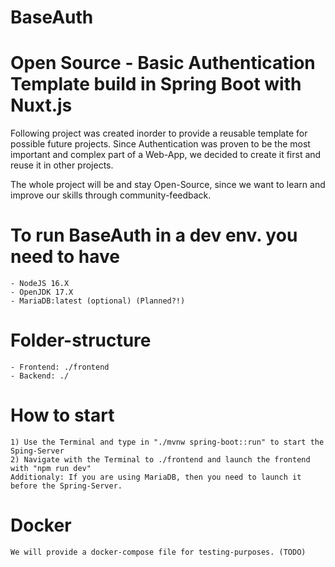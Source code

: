 # BaseAuth
# Open Source - Basic Authentication Template build in Spring Boot with Nuxt.js

Following project was created inorder to provide a reusable template for possible future projects. 
Since Authentication was proven to be the most important and complex part of a Web-App, we decided to create it first and reuse it in other projects.

The whole project will be and stay Open-Source, since we want to learn and improve our skills through community-feedback.

# To run BaseAuth in a dev env. you need to have
    - NodeJS 16.X
    - OpenJDK 17.X
    - MariaDB:latest (optional) (Planned?!)
# Folder-structure
    - Frontend: ./frontend
    - Backend: ./
# How to start
    1) Use the Terminal and type in "./mvnw spring-boot::run" to start the Sping-Server
    2) Navigate with the Terminal to ./frontend and launch the frontend with "npm run dev"
    Additionaly: If you are using MariaDB, then you need to launch it before the Spring-Server. 
    
# Docker
    We will provide a docker-compose file for testing-purposes. (TODO)
    
